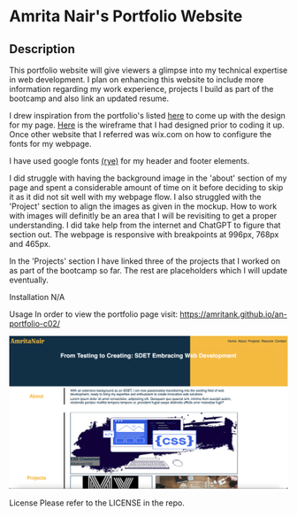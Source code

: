 # Amrita Nair's Portfolio Website

## Description
This portfolio website will give viewers a glimpse into my technical expertise in web development. I plan on enhancing this website to include more information regarding my work experience, projects I build as part of the bootcamp and also link an updated resume. 

I drew inspiration from the portfolio's listed [here](https://www.hostinger.com/tutorials/web-developer-portfolio) to come up with the design for my page. [Here](https://docs.google.com/document/d/1cKF5CeqMW6kyK9OeRHGZpYNoohz6Mrrw9kvizvTqFwE/edit?usp=sharing) is the wireframe that I had designed prior to coding it up. Once other website that I referred was wix.com on how to configure the fonts for my webpage.

I have used google fonts [(rye)](https://fonts.google.com/specimen/Rye) for my header and footer elements. 

I did struggle with having the background image in the 'about' section of my page and spent a considerable amount of time on it before deciding to skip it as it did not sit well with my webpage flow. I also struggled with the 'Project' section to align the images as given in the mockup. How to work with images will definitly be an area that I will be revisiting to get a proper understanding. I did take help from the internet and ChatGPT to figure that section out. The webpage is responsive with breakpoints at 996px, 768px and 465px. 

In the 'Projects' section I have linked three of the projects that I worked on as part of the bootcamp so far. The rest are placeholders which I will update eventually. 

Installation
N/A

Usage
In order to view the portfolio page visit: https://amritank.github.io/an-portfolio-c02/

![alt text](assets/images/portfolio_ss.png)

License
Please refer to the LICENSE in the repo.
